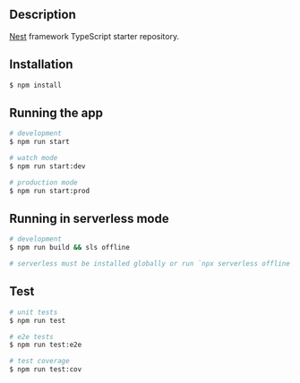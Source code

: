 ## Description

[Nest](https://github.com/nestjs/nest) framework TypeScript starter repository.

## Installation

```bash
$ npm install
```

## Running the app

```bash
# development
$ npm run start

# watch mode
$ npm run start:dev

# production mode
$ npm run start:prod
```

## Running in serverless mode

```bash
# development
$ npm run build && sls offline

# serverless must be installed globally or run `npx serverless offline`
```

## Test

```bash
# unit tests
$ npm run test

# e2e tests
$ npm run test:e2e

# test coverage
$ npm run test:cov
```


